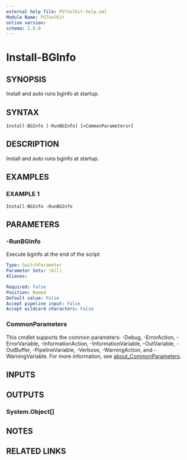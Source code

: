```yaml
---
external help file: PSToolKit-help.xml
Module Name: PSToolKit
online version:
schema: 2.0.0
---
```


# Install-BGInfo

## SYNOPSIS
Install and auto runs bginfo at startup.

## SYNTAX

```
Install-BGInfo [-RunBGInfo] [<CommonParameters>]
```

## DESCRIPTION
Install and auto runs bginfo at startup.

## EXAMPLES

### EXAMPLE 1
```
Install-BGInfo -RunBGInfo
```

## PARAMETERS

### -RunBGInfo
Execute bginfo at the end of the script

```yaml
Type: SwitchParameter
Parameter Sets: (All)
Aliases:

Required: False
Position: Named
Default value: False
Accept pipeline input: False
Accept wildcard characters: False
```

### CommonParameters
This cmdlet supports the common parameters: -Debug, -ErrorAction, -ErrorVariable, -InformationAction, -InformationVariable, -OutVariable, -OutBuffer, -PipelineVariable, -Verbose, -WarningAction, and -WarningVariable. For more information, see [about_CommonParameters](http://go.microsoft.com/fwlink/?LinkID=113216).

## INPUTS

## OUTPUTS

### System.Object[]
## NOTES

## RELATED LINKS
